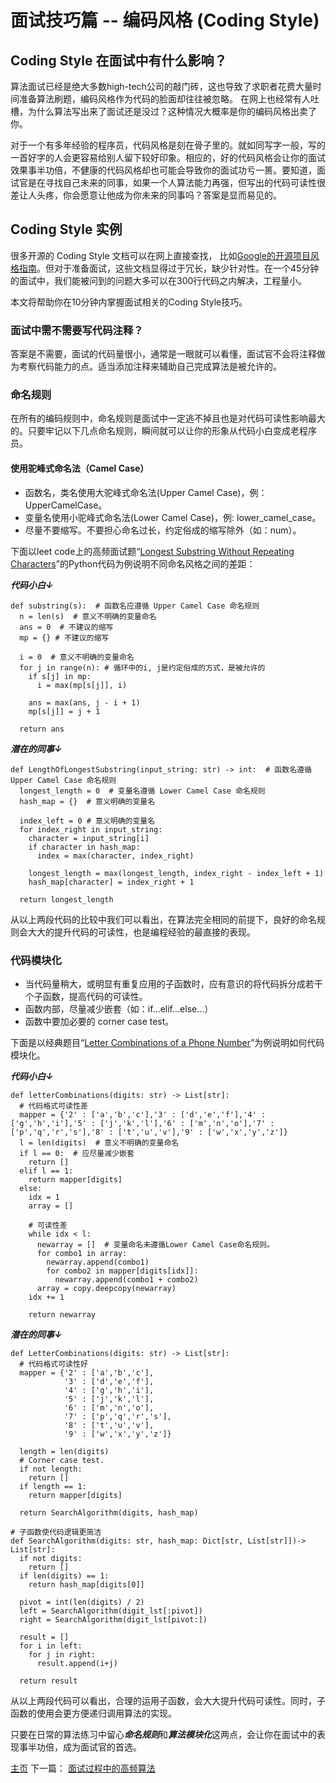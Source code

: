 # 面试技巧篇 -- 编码风格 (Coding Style)

## Coding Style 在面试中有什么影响？
算法面试已经是绝大多数high-tech公司的敲门砖，这也导致了求职者花费大量时间准备算法刷题，编码风格作为代码的脸面却往往被忽略。
在网上也经常有人吐槽，为什么算法写出来了面试还是没过？这种情况大概率是你的编码风格出卖了你。

对于一个有多年经验的程序员，代码风格是刻在骨子里的。就如同写字一般，写的一首好字的人会更容易给别人留下较好印象。相应的，好的代码风格会让你的面试效果事半功倍，不健康的代码风格却也可能会导致你的面试功亏一篑。要知道，面试官是在寻找自己未来的同事，如果一个人算法能力再强，但写出的代码可读性很差让人头疼，你会愿意让他成为你未来的同事吗？答案是显而易见的。

## Coding Style 实例
很多开源的 Coding Style 文档可以在网上直接查找， 比如[Google的开源项目风格指南](https://zh-google-styleguide.readthedocs.io/en/latest/)。但对于准备面试，这些文档显得过于冗长，缺少针对性。在一个45分钟的面试中，我们能被问到的问题大多可以在300行代码之内解决，工程量小。

本文将帮助你在10分钟内掌握面试相关的Coding Style技巧。

### 面试中需不需要写代码注释？
答案是不需要，面试的代码量很小，通常是一眼就可以看懂，面试官不会将注释做为考察代码能力的点。适当添加注释来辅助自己完成算法是被允许的。

### 命名规则
在所有的编码规则中，命名规则是面试中一定逃不掉且也是对代码可读性影响最大的。只要牢记以下几点命名规则，瞬间就可以让你的形象从代码小白变成老程序员。

#### 使用驼峰式命名法（Camel Case）
- 函数名，类名使用大驼峰式命名法(Upper Camel Case)，例：UpperCamelCase。
- 变量名使用小驼峰式命名法(Lower Camel Case)，例: lower_camel_case。
- 尽量不要缩写。不要担心命名过长，约定俗成的缩写除外（如：num）。

下面以leet code上的高频面试题“[Longest Substring Without Repeating Characters](https://leetcode.com/problems/longest-substring-without-repeating-characters/)”的Python代码为例说明不同命名风格之间的差距：

***代码小白↓***
```
def substring(s):  # 函数名应遵循 Upper Camel Case 命名规则
  n = len(s)  # 意义不明确的变量命名
  ans = 0  # 不建议的缩写
  mp = {} # 不建议的缩写
  
  i = 0  # 意义不明确的变量命名
  for j in range(n): # 循环中的i, j是约定俗成的方式，是被允许的
    if s[j] in mp:
      i = max(mp[s[j]], i)
      
    ans = max(ans, j - i + 1)
    mp[s[j]] = j + 1

  return ans
```

***潜在的同事↓***
```
def LengthOfLongestSubstring(input_string: str) -> int:  # 函数名遵循 Upper Camel Case 命名规则
  longest_length = 0  # 变量名遵循 Lower Camel Case 命名规则
  hash_map = {}  # 意义明确的变量名
  
  index_left = 0 # 意义明确的变量名
  for index_right in input_string:
    character = input_string[i]
    if character in hash_map:
      index = max(character, index_right)
    
    longest_length = max(longest_length, index_right - index_left + 1)
    hash_map[character] = index_right + 1
    
  return longest_length
```

从以上两段代码的比较中我们可以看出，在算法完全相同的前提下，良好的命名规则会大大的提升代码的可读性，也是编程经验的最直接的表现。

### 代码模块化
- 当代码量稍大，或明显有重复应用的子函数时，应有意识的将代码拆分成若干个子函数，提高代码的可读性。
- 函数内部，尽量减少嵌套（如：if...elif...else...）
- 函数中要加必要的 corner case test。

下面是以经典题目“[Letter Combinations of a Phone Number](https://leetcode.com/problems/letter-combinations-of-a-phone-number/)”为例说明如何代码模块化。

***代码小白↓***
```
def letterCombinations(digits: str) -> List[str]:
  # 代码格式可读性差
  mapper = {'2' : ['a','b','c'],'3' : ['d','e','f'],'4' : ['g','h','i'],'5' : ['j','k','l'],'6' : ['m','n','o'],'7' : ['p','q','r','s'],'8' : ['t','u','v'],'9' : ['w','x','y','z']}
  l = len(digits)  # 意义不明确的变量命名
  if l == 0:  # 应尽量减少嵌套
    return []
  elif l == 1:
    return mapper[digits]
  else:
    idx = 1
    array = []
    
    # 可读性差
    while idx < l:
      newarray = []  # 变量命名未遵循Lower Camel Case命名规则。
      for combo1 in array:
        newarray.append(combo1)
        for combo2 in mapper[digits[idx]]:
          newarray.append(combo1 + combo2)
      array = copy.deepcopy(newarray)
    idx += 1
    
    return newarray
```

***潜在的同事↓***
```
def LetterCombinations(digits: str) -> List[str]:
  # 代码格式可读性好
  mapper = {'2' : ['a','b','c'],
            '3' : ['d','e','f'],
            '4' : ['g','h','i'],
            '5' : ['j','k','l'],
            '6' : ['m','n','o'],
            '7' : ['p','q','r','s'],
            '8' : ['t','u','v'],
            '9' : ['w','x','y','z']}

  length = len(digits)
  # Corner case test.
  if not length:
    return []
  if length == 1:
    return mapper[digits]
    
  return SearchAlgorithm(digits, hash_map)

# 子函数使代码逻辑更简洁
def SearchAlgorithm(digits: str, hash_map: Dict[str, List[str]])-> List[str]:
  if not digits:
    return []
  if len(digits) == 1:
    return hash_map[digits[0]]

  pivot = int(len(digits) / 2)
  left = SearchAlgorithm(digit_lst[:pivot])
  right = SearchAlgorithm(digit_lst[pivot:])

  result = []
  for i in left:
    for j in right:
      result.append(i+j)

  return result 
```

从以上两段代码可以看出，合理的运用子函数，会大大提升代码可读性。同时，子函数的使用会更方便递归调用算法的实现。


只要在日常的算法练习中留心***命名规则***和***算法模块化***这两点，会让你在面试中的表现事半功倍，成为面试官的首选。

[主页](https://sourcelancer.github.io/MINE/)
下一篇： [面试过程中的高频算法](https://sourcelancer.github.io/RegularlyAppearedTopics/) 

